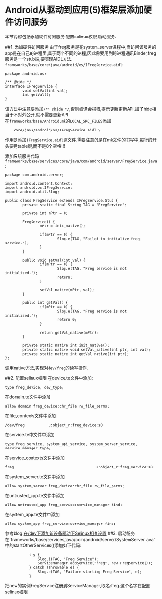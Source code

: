 # Android从驱动到应用(5)框架层添加硬件访问服务

本节内容包括添加硬件访问服务,配置selinux权限,启动服务.

##1. 添加硬件访问服务
由于freg服务是在system_server进程中,而访问该服务的app是在自己的进程里,属于两个不同的进程,因此需要用到跨进程通讯Binder,freg服务是一个stub端,要实现AIDL方法.  
`frameworks/base/core/java/android/os/IFregService.aidl`:
```
package android.os;

/** @hide */
interface IFregService {
        void setVal(int val);
        int getVal();
}
```
该方法中注意要添加`/** @hide */`,否则编译会报错,提示更新更新API.加了hide相当于不对外公开,就不需要更新API  
在`frameworks/base/Android.mk`的`LOCAL_SRC_FILES`添加
```
    core/java/android/os/IFregService.aidl \
```
作用是添加`IFregService.aidl`源文件.需要注意的是在mk文件的书写中,每行的开头要用table键,而不是8个空格!!!  

添加系统服务代码`frameworks/base/services/core/java/com/android/server/FregService.java`:
```
package com.android.server;

import android.content.Context;
import android.os.IFregService;
import android.util.Slog;

public class FregService extends IFregService.Stub {
        private static final String TAG = "FregService";

        private int mPtr = 0;

        FregService() {
                mPtr = init_native();

                if(mPtr == 0) {
                        Slog.e(TAG, "Failed to initialize freg service.");
                }
        }

        public void setVal(int val) {
                if(mPtr == 0) {
                        Slog.e(TAG, "Freg service is not initialized.");
                        return;
                }

                setVal_native(mPtr, val);
        }

        public int getVal() {
                if(mPtr == 0) {
                        Slog.e(TAG, "Freg service is not initialized.");
                        return 0;
                }

                return getVal_native(mPtr);
        }

        private static native int init_native();
        private static native void setVal_native(int ptr, int val);
        private static native int getVal_native(int ptr);
};
```
调用native方法,实现对`dev/freg`的读写操作.

##2. 配置selinux权限
在device.te文件中添加:  
```
type freg_device, dev_type;
```
在domain.te文件中添加
```
allow domain freg_device:chr_file rw_file_perms;
```
在file_contexts文件中添加
```
/dev/freg           u:object_r:freg_device:s0
```
在service.te中文件中添加
```
type freg_service, system_api_service, system_server_service, service_manager_type;
```
在service_contexts文件中添加
```
freg                                      u:object_r:freg_service:s0
```
在system_server.te文件中添加
```
allow system_server freg_device:chr_file rw_file_perms;
```
在untrusted_app.te文件中添加
```
allow untrusted_app freg_service:service_manager find;
```
在system_app.te文件中添加
```
allow system_app freg_service:service_manager find;
```
参考blog:[在/dev下添加新设备驱动下Selinux相关设置](http://blog.csdn.net/fantasy_wxe/article/details/52013922)
##3. 启动服务
在'frameworks/base/services/java/com/android/server/SystemServer.java'中的startOtherServices()添加如下代码:
```
           try {
               Slog.i(TAG, "Freg Service");
               ServiceManager.addService("freg", new FregService());
           } catch (Throwable e) {
               Slog.e(TAG, "Failure starting Freg Service", e);
           }
```
把new的实例FregService注册到ServiceManager,取名:freg.这个名字在配置selinux权限
